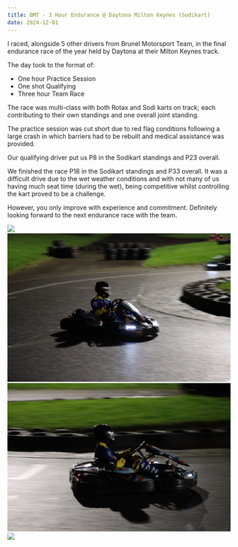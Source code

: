 ```yaml
---
title: BMT - 3 Hour Endurance @ Daytona Milton Keynes (Sodikart)
date: 2024-12-01
---
```


I raced, alongside 5 other drivers from Brunel Motorsport Team, in the final endurance race of the year held by Daytona at their Milton Keynes track.

The day took to the format of:

- One hour Practice Session
- One shot Qualifying
- Three hour Team Race 

The race was multi-class with both Rotax and Sodi karts on track; each contributing to their own standings and one overall joint standing.

The practice session was cut short due to red flag conditions following a large crash in which barriers had to be rebuilt and medical assistance was provided.

Our qualifying driver put us P8 in the Sodikart standings and P23 overall.

We finished the race P18 in the Sodikart standings and P33 overall. It was a difficult drive due to the wet weather conditions and with not many of us having much seat time (during the wet), being competitive whilst controlling the kart proved to be a challenge.

However, you only improve with experience and commitment. Definitely looking forward to the next endurance race with the team.

![](/EndME1.png)
![](/EndME2.png)
![](/EndME3.png)
![](/EndMEBallast.png)